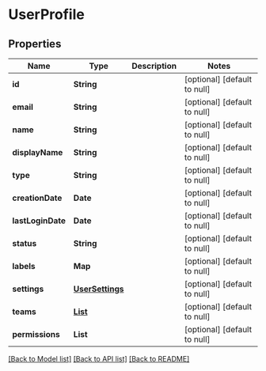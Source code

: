 # UserProfile
## Properties

| Name | Type | Description | Notes |
|------------ | ------------- | ------------- | -------------|
| **id** | **String** |  | [optional] [default to null] |
| **email** | **String** |  | [optional] [default to null] |
| **name** | **String** |  | [optional] [default to null] |
| **displayName** | **String** |  | [optional] [default to null] |
| **type** | **String** |  | [optional] [default to null] |
| **creationDate** | **Date** |  | [optional] [default to null] |
| **lastLoginDate** | **Date** |  | [optional] [default to null] |
| **status** | **String** |  | [optional] [default to null] |
| **labels** | **Map** |  | [optional] [default to null] |
| **settings** | [**UserSettings**](UserSettings.md) |  | [optional] [default to null] |
| **teams** | [**List**](TeamSummary.md) |  | [optional] [default to null] |
| **permissions** | **List** |  | [optional] [default to null] |

[[Back to Model list]](../README.md#documentation-for-models) [[Back to API list]](../README.md#documentation-for-api-endpoints) [[Back to README]](../README.md)

